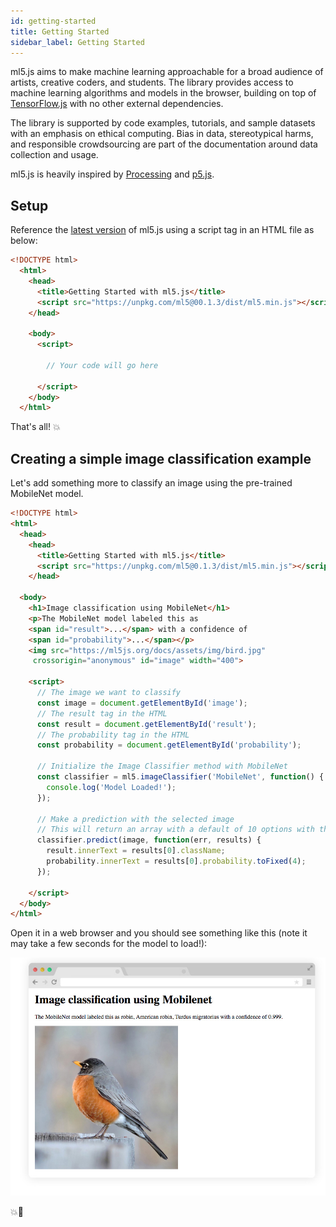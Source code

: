 ```yaml
---
id: getting-started
title: Getting Started
sidebar_label: Getting Started
---
```


ml5.js aims to make machine learning approachable for a broad audience of artists, creative coders, and students. The library provides access to machine learning algorithms and models in the browser, building on top of [TensorFlow.js](https://js.tensorflow.org/) with no other external dependencies.

The library is supported by code examples, tutorials, and sample datasets with an emphasis on ethical computing. Bias in data, stereotypical harms, and responsible crowdsourcing are part of the documentation around data collection and usage.

ml5.js is heavily inspired by [Processing](https://processing.org/) and [p5.js](https://p5js.org/).

## Setup

Reference the [latest version](https://unpkg.com/ml5@0.1.3/dist/ml5.min.js) of ml5.js using a script tag in an HTML file as below:

```html
<!DOCTYPE html>
  <html>
    <head>
      <title>Getting Started with ml5.js</title>
      <script src="https://unpkg.com/ml5@00.1.3/dist/ml5.min.js"></script>
    </head>

    <body>
      <script>

        // Your code will go here

      </script>
    </body>
  </html>
```

That's all! 💥

## Creating a simple image classification example

Let's add something more to classify an image using the pre-trained MobileNet model.

```html
<!DOCTYPE html>
<html>
  <head>
    <head>
      <title>Getting Started with ml5.js</title>
      <script src="https://unpkg.com/ml5@0.1.3/dist/ml5.min.js"></script>
    </head>

  <body>
    <h1>Image classification using MobileNet</h1>
    <p>The MobileNet model labeled this as
    <span id="result">...</span> with a confidence of
    <span id="probability">...</span></p>
    <img src="https://ml5js.org/docs/assets/img/bird.jpg"
     crossorigin="anonymous" id="image" width="400">

    <script>
      // The image we want to classify
      const image = document.getElementById('image');
      // The result tag in the HTML
      const result = document.getElementById('result');
      // The probability tag in the HTML
      const probability = document.getElementById('probability');

      // Initialize the Image Classifier method with MobileNet
      const classifier = ml5.imageClassifier('MobileNet', function() {
        console.log('Model Loaded!');
      });

      // Make a prediction with the selected image
      // This will return an array with a default of 10 options with their probabilities
      classifier.predict(image, function(err, results) {
        result.innerText = results[0].className;
        probability.innerText = results[0].probability.toFixed(4);
      });

    </script>
  </body>
</html>
```

Open it in a web browser and you should see something like this (note it may take a few seconds for the model to load!):

<img src="assets/img/quickstart.png">

💥🤖
